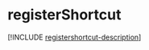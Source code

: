 # registerShortcut

[!INCLUDE [registershortcut-description](includes/registershortcut-description.md)]